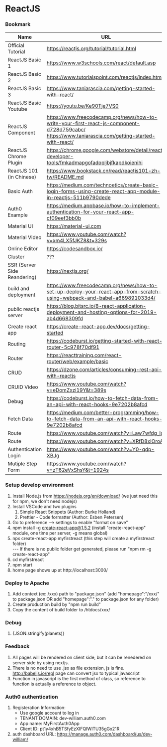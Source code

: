 # ReactJS

### Bookmark
Name | URL  
--- | ---
Official Tutorial | https://reactjs.org/tutorial/tutorial.html
ReactJS Basic 1 | https://www.w3schools.com/react/default.asp
ReactJS Basic 2 | https://www.tutorialspoint.com/reactjs/index.htm
ReactJS Basic 3 | https://www.taniarascia.com/getting-started-with-react/
ReactJS Basic Youtube | https://youtu.be/Ke90Tje7VS0
ReactJS Component | https://www.freecodecamp.org/news/how-to-write-your-first-react-js-component-d728d759cabc/ <BR/> https://www.taniarascia.com/getting-started-with-react/
ReactJS Chrome Plugin | https://chrome.google.com/webstore/detail/react-developer-tools/fmkadmapgofadopljbjfkapdkoienihi
ReactJS 101 (in Chinese) | https://www.bookstack.cn/read/reactjs101-zh-tw/README.md
Basic Auth | https://medium.com/technoetics/create-basic-login-forms-using-create-react-app-module-in-reactjs-511b9790dede
Auth0 Example | https://medium.appbase.io/how-to-implement-authentication-for-your-react-app-cf09eef3bb0b
Material UI | https://material-ui.com
Material Video | https://www.youtube.com/watch?v=xm4LX5fJKZ8&t=329s
Online Editor | https://codesandbox.io/
Cluster | ???
SSR (Server Side Reandering) | https://nextjs.org/
build and deployment | https://www.freecodecamp.org/news/how-to-set-up-deploy-your-react-app-from-scratch-using-webpack-and-babel-a669891033d4/
public reactjs server | https://blog.bitsrc.io/8-react-application-deployment-and-hosting-options-for-2019-ab4d668309fd
Create react app | https://create-react-app.dev/docs/getting-started
Routing | https://codeburst.io/getting-started-with-react-router-5c978f70df91
Router | https://reacttraining.com/react-router/web/example/basic
CRUD | https://dzone.com/articles/consuming-rest-api-with-reactjs
CRUID Video | https://www.youtube.com/watch?v=eDomZxzi19Y&t=389s
Debug | https://codeburst.io/how-to-fetch-data-from-an-api-with-react-hooks-9e7202b8afcd
Fetch Data | https://medium.com/better-programming/how-to-fetch-data-from-an-api-with-react-hooks-9e7202b8afcd
Route | https://www.youtube.com/watch?v=Law7wfdg_ls
Route | https://www.youtube.com/watch?v=XRfD8xIOroA
Authentication Login | https://www.youtube.com/watch?v=Y0-qdp-XBJg
Mutiple Step Form | https://www.youtube.com/watch?v=zT62eVxShsY&t=1924s

### Setup develop environment
1. Install Node.js from https://nodejs.org/en/download/ (we just need  this for npm, we don't need nodejs)
2. Install VSCode and two plugins
    1. Simple React Snippets (Author: Burke Holland)
    2. Prettier - Code formatter (Author: Esben Petersen)
3. Go to preference --> settings to enable "format on save"    
4. npm install -g create-react-app@1.5.2 (install "create-react-app" module,  one time per server, -g means global)
5. npx create-react-app myfirstreact (this step will create a myfirstreact folder)   
   ---  If there is no public folder get generated, please run "npm rm -g create-react-app"     
6. cd myfirstreact 
7. npm start
8. home page shows up at http://localhost:3000/

### Deploy to Apache
1. Add context (ex: /xxx) path to "package.json" (add "homepage":"/xxx/" to package.json OR add "homepage":"." to package.json for any folder)
2. Create production build by "npm run build"
3. Copy the content of build folder to /htdocs/xxx/

### Debug
1. <div>{JSON.stringify(planets)}</div>

### Feedback 
1. All pages will be rendered on client side, but it can be renedered on server side by using nextjs.
2. There is no need to use .jsx as file extension, js is fine. http://babeljs.io/repl page can convert jsx to typical javascript
3. Function in javascript is the first method of class, so reference to function is actually a reference to object.

### Auth0 authentication
1. Registeration Information:    
     * Use google account to log in   
     * TENANT DOMAIN: dev-william.auth0.com   
     * App name: MyFirstAuth0App
     * Client ID: pt1y4xhB5TSfyEzXIFQIWITU35gGx21R
2. auth dashboard URL: https://manage.auth0.com/dashboard/us/dev-william/ 

